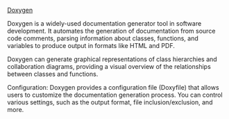 

[Doxygen](https://www.doxygen.nl/index.html)

Doxygen is a widely-used documentation generator tool in software development. It automates the generation of documentation from source code comments, parsing information about classes, functions, and variables to produce output in formats like HTML and PDF.


Doxygen can generate graphical representations of class hierarchies and collaboration diagrams, providing a visual overview of the relationships between classes and functions.


Configuration:
Doxygen provides a configuration file (Doxyfile) that allows users to customize the documentation generation process. You can control various settings, such as the output format, file inclusion/exclusion, and more.